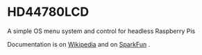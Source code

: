 # HD44780LCD
A simple OS menu system and control for headless Raspberry Pis

Documentation is on [Wikipedia](https://en.wikipedia.org/wiki/Hitachi_HD44780_LCD_controller)
and on [SparkFun](https://www.sparkfun.com/datasheets/LCD/HD44780.pdf) .

